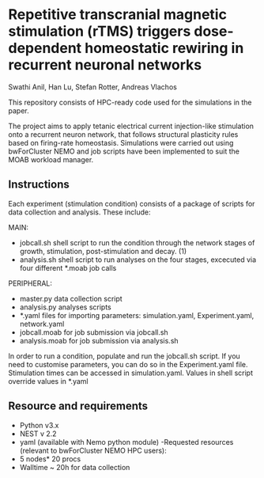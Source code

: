 # Repetitive transcranial magnetic stimulation (rTMS) triggers dose-dependent homeostatic rewiring in recurrent neuronal networks
Swathi Anil, Han Lu, Stefan Rotter, Andreas Vlachos

This repository consists of HPC-ready code used for the simulations in the paper.

The project aims to apply tetanic electrical current injection-like stimulation onto a recurrent neuron network, that follows structural plasticity rules based on firing-rate homeostasis. 
Simulations were carried out using bwForCluster NEMO and job scripts have been implemented to suit the MOAB workload manager. 

## Instructions
Each experiment (stimulation condition) consists of a package of scripts for data collection and analysis. These include:

MAIN:
 - jobcall.sh shell script to run the condition through the network stages of growth, stimulation, post-stimulation and decay. (1)
 - analysis.sh shell script to run analyses on the four stages, excecuted via four different *.moab job calls 

PERIPHERAL: 
 - master.py data collection script 
 - analysis.py analyses scripts 
 - *.yaml files for importing parameters: simulation.yaml, Experiment.yaml, network.yaml
 - jobcall.moab for job submission via jobcall.sh
 - analysis.moab for job submission via analysis.sh 

 In order to run a condition, populate and run the jobcall.sh script.
 If you need to customise parameters, you can do so in the Experiment.yaml file. Stimulation times can be accessed in simulation.yaml.
 Values in shell script override values in *.yaml

 ## Resource and requirements
 - Python v3.x
 - NEST v 2.2
 - yaml (available with Nemo python module)
 -Requested resources (relevant to bwForCluster NEMO HPC users):
  - 5 nodes* 20 procs
  - Walltime ~ 20h for data collection
  
